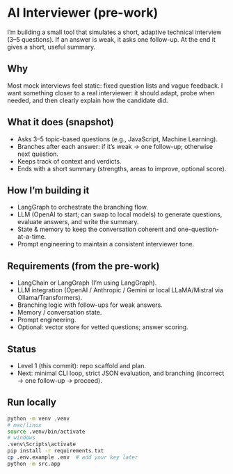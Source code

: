 # AI Interviewer (pre-work)

I’m building a small tool that simulates a short, adaptive technical interview (3–5 questions). If an answer is weak, it asks one follow-up. At the end it gives a short, useful summary.

## Why

Most mock interviews feel static: fixed question lists and vague feedback. I want something closer to a real interviewer: it should adapt, probe when needed, and then clearly explain how the candidate did.

## What it does (snapshot)

- Asks 3–5 topic-based questions (e.g., JavaScript, Machine Learning).
- Branches after each answer: if it’s weak → one follow-up; otherwise next question.
- Keeps track of context and verdicts.
- Ends with a short summary (strengths, areas to improve, optional score).

## How I’m building it

- LangGraph to orchestrate the branching flow.
- LLM (OpenAI to start; can swap to local models) to generate questions, evaluate answers, and write the summary.
- State & memory to keep the conversation coherent and one-question-at-a-time.
- Prompt engineering to maintain a consistent interviewer tone.

## Requirements (from the pre-work)

- LangChain or LangGraph (I’m using LangGraph).
- LLM integration (OpenAI / Anthropic / Gemini or local LLaMA/Mistral via Ollama/Transformers).
- Branching logic with follow-ups for weak answers.
- Memory / conversation state.
- Prompt engineering.
- Optional: vector store for vetted questions; answer scoring.

## Status

- Level 1 (this commit): repo scaffold and plan.
- Next: minimal CLI loop, strict JSON evaluation, and branching (incorrect → one follow-up → proceed).

## Run locally

```bash
python -m venv .venv
# mac/linux
source .venv/bin/activate
# windows
.venv\Scripts\activate
pip install -r requirements.txt
cp .env.example .env  # add your key later
python -m src.app
```
